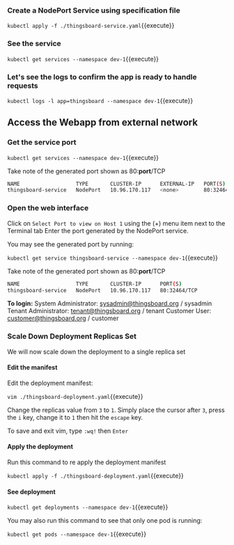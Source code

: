 ### Create a NodePort Service using specification file

`kubectl apply -f ./thingsboard-service.yaml`{{execute}}

### See the service

`kubectl get services --namespace dev-1`{{execute}}

### Let's see the logs to confirm the app is ready to handle requests

`kubectl logs -l app=thingsboard --namespace dev-1`{{execute}}

## Access the Webapp from external network

### Get the service port

`kubectl get services --namespace dev-1`{{execute}}

Take note of the generated port shown as 80:**port**/TCP

```bash
NAME                  TYPE       CLUSTER-IP      EXTERNAL-IP   PORT(S)
thingsboard-service   NodePort   10.96.170.117   <none>        80:32464/TCP
```

### Open the web interface

Click on `Select Port to view on Host 1` using the (+) menu item next to the Terminal tab
Enter the port generated by the NodePort service.

You may see the generated port by running:

`kubectl get service thingsboard-service --namespace dev-1`{{execute}}

Take note of the generated port shown as 80:**port**/TCP

```bash
NAME                  TYPE       CLUSTER-IP      PORT(S)
thingsboard-service   NodePort   10.96.170.117   80:32464/TCP
```

**To login:**
System Administrator: sysadmin@thingsboard.org / sysadmin
Tenant Administrator: tenant@thingsboard.org / tenant
Customer User: customer@thingsboard.org / customer

### Scale Down Deployment Replicas Set

We will now scale down the deployment to a single replica set

#### Edit the manifest

Edit the deployment manifest:

`vim ./thingsboard-deployment.yaml`{{execute}}

Change the replicas value from `3` to `1`. Simply place the cursor after `3`, press the `i` key, change it to `1` then hit the `escape` key.

To save and exit vim, type `:wq!` then `Enter`

#### Apply the deployment

Run this command to re apply the deployment manifest

`kubectl apply -f ./thingsboard-deployment.yaml`{{execute}}

#### See deployment

`kubectl get deployments --namespace dev-1`{{execute}}

You may also run this command to see that only one pod is running:

`kubectl get pods --namespace dev-1`{{execute}}
